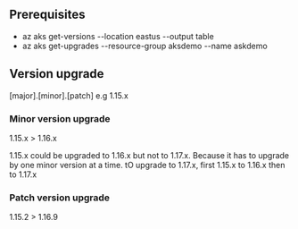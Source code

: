

## Prerequisites
- az aks get-versions --location eastus --output table
- az aks get-upgrades --resource-group aksdemo --name askdemo 

## Version upgrade

[major].[minor].[patch] e.g 1.15.x

### Minor version upgrade 
1.15.x > 1.16.x

1.15.x could be upgraded to 1.16.x but not to 1.17.x. Because it has to upgrade by one minor version at a time. 
tO upgrade to 1.17.x, first 1.15.x  to 1.16.x then to 1.17.x

### Patch version upgrade 
1.15.2 > 1.16.9

